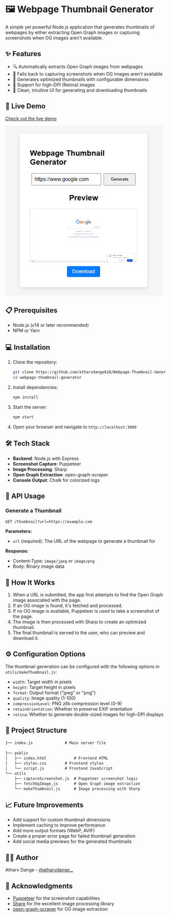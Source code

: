 # 🖼️ Webpage Thumbnail Generator

A simple yet powerful Node.js application that generates thumbnails of webpages by either extracting Open Graph images or capturing screenshots when OG images aren't available.

## ✨ Features

- 🔍 Automatically extracts Open Graph images from webpages
- 📸 Falls back to capturing screenshots when OG images aren't available
- 🔧 Generates optimized thumbnails with configurable dimensions
- 🔄 Support for high-DPI (Retina) images
- 🎨 Clean, intuitive UI for generating and downloading thumbnails

## 🚀 Live Demo

[Check out the live demo](https://webpage-thumbnail-generator.onrender.com)

![Screenshot of Thumbnail Generator](image.png)

## 📋 Prerequisites

- Node.js (v14 or later recommended)
- NPM or Yarn

## 💻 Installation

1. Clone the repository:

   ```bash
   git clone https://github.com/atharvdange618/Webpage-Thumbnail-Generator.git
   cd webpage-thumbnail-generator
   ```

2. Install dependencies:

   ```bash
   npm install
   ```

3. Start the server:

   ```bash
   npm start
   ```

4. Open your browser and navigate to `http://localhost:3000`

## 🛠️ Tech Stack

- **Backend**: Node.js with Express
- **Screenshot Capture**: Puppeteer
- **Image Processing**: Sharp
- **Open Graph Extraction**: open-graph-scraper
- **Console Output**: Chalk for colorized logs

## 📝 API Usage

### Generate a Thumbnail

```
GET /thumbnail?url=https://example.com
```

**Parameters:**

- `url` (required): The URL of the webpage to generate a thumbnail for

**Response:**

- Content-Type: `image/jpeg` or `image/png`
- Body: Binary image data

## 🧩 How It Works

1. When a URL is submitted, the app first attempts to find the Open Graph image associated with the page.
2. If an OG image is found, it's fetched and processed.
3. If no OG image is available, Puppeteer is used to take a screenshot of the page.
4. The image is then processed with Sharp to create an optimized thumbnail.
5. The final thumbnail is served to the user, who can preview and download it.

## ⚙️ Configuration Options

The thumbnail generation can be configured with the following options in `utils/makeThumbnail.js`:

- `width`: Target width in pixels
- `height`: Target height in pixels
- `format`: Output format ("jpeg" or "png")
- `quality`: Image quality (1-100)
- `compressionLevel`: PNG zlib compression level (0-9)
- `retainOrientation`: Whether to preserve EXIF orientation
- `retina`: Whether to generate double-sized images for high-DPI displays

## 📁 Project Structure

```
├── index.js              # Main server file

├── public
│   ├── index.html            # Frontend HTML
│   ├── styles.css        # Frontend styles
│   └── script.js         # Frontend JavaScript
└── utils
    ├── captureScreenshot.js  # Puppeteer screenshot logic
    ├── fetchOgImage.js       # Open Graph image extraction
    └── makeThumbnail.js      # Image processing with Sharp
```

## 📈 Future Improvements

- Add support for custom thumbnail dimensions
- Implement caching to improve performance
- Add more output formats (WebP, AVIF)
- Create a proper error page for failed thumbnail generation
- Add social media previews for the generated thumbnails

## 👨‍💻 Author

Atharv Dange - [@atharvdange.\_](https://www.threads.net/@atharvdange._)

## 🙏 Acknowledgments

- [Puppeteer](https://pptr.dev/) for the screenshot capabilities
- [Sharp](https://sharp.pixelplumbing.com/) for the excellent image processing library
- [open-graph-scraper](https://github.com/jshemas/openGraphScraper) for OG image extraction
